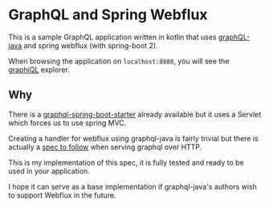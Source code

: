 # GraphQL and Spring Webflux

This is a sample GraphQL application written in kotlin that
uses [graphQL-java](https://github.com/graphql-java/graphql-java) and spring webflux (with spring-boot 2).

When browsing the application on `localhost:8080`, you will see the [graphiQL](https://github.com/graphql/graphiql) explorer.

## Why

There is a [graphql-spring-boot-starter](https://github.com/merapar/graphql-spring-boot-starter)
already available but it uses a Servlet which forces us to use spring MVC.

Creating a handler for webflux using graphql-java is fairly trivial but there is actually
a [spec to follow](https://graphql.org/learn/serving-over-http/) when serving graphql
over HTTP.

This is my implementation of this spec, it is fully tested and ready to be used in your
application.

I hope it can serve as a base implementation if graphql-java's authors wish to support
Webflux in the future.   
